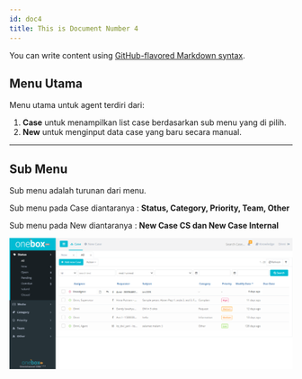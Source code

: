 ```yaml
---
id: doc4
title: This is Document Number 4
---
```


You can write content using [GitHub-flavored Markdown syntax](https://github.github.com/gfm/).

## Menu Utama

Menu utama untuk agent terdiri dari:

1. **Case** untuk menampilkan list case berdasarkan sub menu yang di pilih.
1. **New** untuk menginput data case yang baru secara manual.

---

## Sub Menu

Sub menu adalah turunan dari menu.

Sub menu pada Case diantaranya : **Status, Category, Priority, Team, Other**

Sub menu pada New diantaranya : **New Case CS dan New Case Internal**

![alt text][logo]

[logo]: ../static/img/test.png
